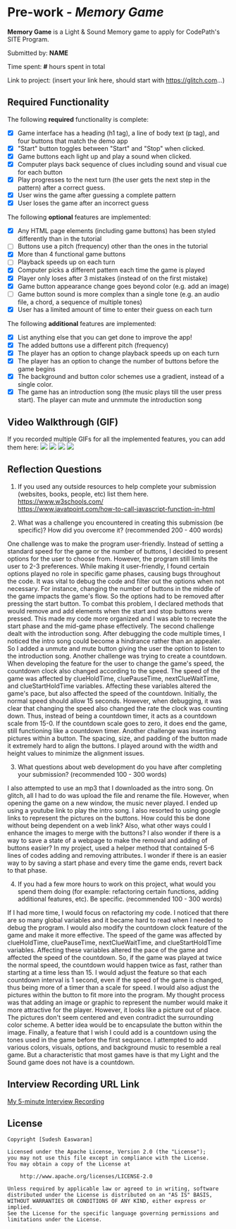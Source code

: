# Pre-work - *Memory Game*

**Memory Game** is a Light & Sound Memory game to apply for CodePath's SITE Program. 

Submitted by: **NAME**

Time spent: **#** hours spent in total

Link to project: (insert your link here, should start with https://glitch.com...)

## Required Functionality

The following **required** functionality is complete:

* [x] Game interface has a heading (h1 tag), a line of body text (p tag), and four buttons that match the demo app
* [x] "Start" button toggles between "Start" and "Stop" when clicked. 
* [x] Game buttons each light up and play a sound when clicked. 
* [x] Computer plays back sequence of clues including sound and visual cue for each button
* [x] Play progresses to the next turn (the user gets the next step in the pattern) after a correct guess. 
* [x] User wins the game after guessing a complete pattern
* [x] User loses the game after an incorrect guess

The following **optional** features are implemented:

* [x] Any HTML page elements (including game buttons) has been styled differently than in the tutorial
* [ ] Buttons use a pitch (frequency) other than the ones in the tutorial
* [x] More than 4 functional game buttons
* [ ] Playback speeds up on each turn
* [x] Computer picks a different pattern each time the game is played
* [x] Player only loses after 3 mistakes (instead of on the first mistake)
* [x] Game button appearance change goes beyond color (e.g. add an image)
* [ ] Game button sound is more complex than a single tone (e.g. an audio file, a chord, a sequence of multiple tones)
* [x] User has a limited amount of time to enter their guess on each turn

The following **additional** features are implemented:

- [x] List anything else that you can get done to improve the app!
- [x] The added buttons use a different pitch (frequency)
- [x] The player has an option to change playback speeds up on each turn
- [x] The player has an option to change the number of buttons before the game begins
- [x] The background and button color schemes use a gradient, instead of a single color.
- [x] The game has an introduction song (the music plays till the user press start). The player can mute and unmmute the introduction song
## Video Walkthrough (GIF)

If you recorded multiple GIFs for all the implemented features, you can add them here:
![](gif1-link-here)
![](gif2-link-here)
![](gif3-link-here)
![](gif4-link-here)

## Reflection Questions
1. If you used any outside resources to help complete your submission (websites, books, people, etc) list them here. 
https://www.w3schools.com/ <br/>
https://www.javatpoint.com/how-to-call-javascript-function-in-html

2. What was a challenge you encountered in creating this submission (be specific)? How did you overcome it? (recommended 200 - 400 words)

One challenge was to make the program user-friendly. Instead of setting a standard speed for the game or the number of buttons, I decided to present options for the user to choose from. However, the program still limits the user to 2-3 preferences. While making it user-friendly, I found certain options played no role in specific game phases, causing bugs throughout the code. It was vital to debug the code and filter out the options when not necessary. For instance, changing the number of buttons in the middle of the game impacts the game's flow. So the options had to be removed after pressing the start button. To combat this problem, I declared methods that would remove and add elements when the start and stop buttons were pressed. This made my code more organized and I was able to recreate the start phase and the mid-game phase effectively.
The second challenge dealt with the introduction song. After debugging the code multiple times, I noticed the intro song could become a hindrance rather than an appealer. So I added a unmute and mute button giving the user the option to listen to the introduction song. 
Another challenge was trying to create a countdown. When developing the feature for the user to change the game's speed, the countdown clock also changed according to the speed. The speed of the game was affected by clueHoldTime, cluePauseTime, nextClueWaitTime, and clueStartHoldTime variables. Affecting these variables altered the game's pace, but also affected the speed of the countdown. Initially, the normal speed should allow 15 seconds. However, when debugging, it was clear that changing the speed also changed the rate the clock was counting down. Thus, instead of being a countdown timer, it acts as a countdown scale from 15-0. If the countdown scale goes to zero, it does end the game, still functioning like a countdown timer.
Another challenge was inserting pictures within a button. The spacing, size, and padding of the button made it extremely hard to align the buttons. I played around with the width and height values to minimize the alignment issues.


3. What questions about web development do you have after completing your submission? (recommended 100 - 300 words) 

I also attempted to use an mp3 that I downloaded as the intro song. On glitch, all I had to do was upload the file and rename the file. However, when opening the game on a new window, the music never played. I ended up using a youtube link to play the intro song. I also resorted to using google links to represent the pictures on the buttons. How could this be done without being dependent on a web link? Also, what other ways could I enhance the images to merge with the buttons? 
I also wonder if there is a way to save a state of a webpage to make the removal and adding of buttons easier? In my project, used a helper method that contained 5-6 lines of codes adding and removing attributes. I wonder if there is an easier way to by saving a start phase and every time the game ends, revert back to that phase.

4. If you had a few more hours to work on this project, what would you spend them doing (for example: refactoring certain functions, adding additional features, etc). Be specific. (recommended 100 - 300 words) 

If I had more time, I would focus on refactoring my code. I noticed that there are so many global variables and it became hard to read when I needed to debug the program. 
I would also modify the countdown clock feature of the game and make it more effective. The speed of the game was affected by clueHoldTime, cluePauseTime, nextClueWaitTime, and clueStartHoldTime variables. Affecting these variables altered the pace of the game and affected the speed of the countdown. So, if the game was played at twice the normal speed, the countdown would happen twice as fast, rather than starting at a time less than 15.
I would adjust the feature so that each countdown interval is 1 second, even if the speed of the game is changed, thus being more of a timer than a scale for speed.
I would also adjust the pictures within the button to fit more into the program. My thought process was that adding an image or graphic to represent the number would make it more attractive for the player. However, it looks like a picture out of place. The pictures don't seem centered and even contradict the surrounding color scheme. A better idea would be to encapsulate the button within the image.
Finally, a feature that I wish I could add is a countdown using the tones used in the game before the first sequence. I attempted to add various colors, visuals, options, and background music to resemble a real game. But a characteristic that most games have is that my Light and the Sound game does not have is a countdown.




## Interview Recording URL Link

[My 5-minute Interview Recording](your-link-here)


## License

    Copyright [Sudesh Easwaran]

    Licensed under the Apache License, Version 2.0 (the "License");
    you may not use this file except in compliance with the License.
    You may obtain a copy of the License at

        http://www.apache.org/licenses/LICENSE-2.0

    Unless required by applicable law or agreed to in writing, software
    distributed under the License is distributed on an "AS IS" BASIS,
    WITHOUT WARRANTIES OR CONDITIONS OF ANY KIND, either express or implied.
    See the License for the specific language governing permissions and
    limitations under the License.
